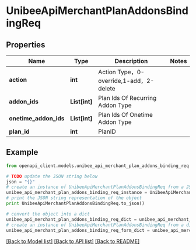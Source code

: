 # UnibeeApiMerchantPlanAddonsBindingReq


## Properties

Name | Type | Description | Notes
------------ | ------------- | ------------- | -------------
**action** | **int** | Action Type，0-override,1-add，2-delete | 
**addon_ids** | **List[int]** | Plan Ids Of Recurring Addon Type | 
**onetime_addon_ids** | **List[int]** | Plan Ids Of Onetime Addon Type | 
**plan_id** | **int** | PlanID | 

## Example

```python
from openapi_client.models.unibee_api_merchant_plan_addons_binding_req import UnibeeApiMerchantPlanAddonsBindingReq

# TODO update the JSON string below
json = "{}"
# create an instance of UnibeeApiMerchantPlanAddonsBindingReq from a JSON string
unibee_api_merchant_plan_addons_binding_req_instance = UnibeeApiMerchantPlanAddonsBindingReq.from_json(json)
# print the JSON string representation of the object
print UnibeeApiMerchantPlanAddonsBindingReq.to_json()

# convert the object into a dict
unibee_api_merchant_plan_addons_binding_req_dict = unibee_api_merchant_plan_addons_binding_req_instance.to_dict()
# create an instance of UnibeeApiMerchantPlanAddonsBindingReq from a dict
unibee_api_merchant_plan_addons_binding_req_form_dict = unibee_api_merchant_plan_addons_binding_req.from_dict(unibee_api_merchant_plan_addons_binding_req_dict)
```
[[Back to Model list]](../README.md#documentation-for-models) [[Back to API list]](../README.md#documentation-for-api-endpoints) [[Back to README]](../README.md)


